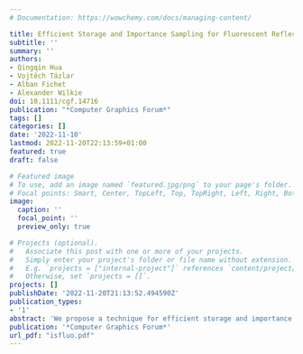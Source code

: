 ```yaml
---
# Documentation: https://wowchemy.com/docs/managing-content/

title: Efficient Storage and Importance Sampling for Fluorescent Reflectance
subtitle: ''
summary: ''
authors:
- Qingqin Hua
- Vojtěch Tázlar
- Alban Fichet
- Alexander Wilkie
doi: 10.1111/cgf.14716
publication: "*Computer Graphics Forum*"
tags: []
categories: []
date: '2022-11-10'
lastmod: 2022-11-20T22:13:59+01:00
featured: true
draft: false

# Featured image
# To use, add an image named `featured.jpg/png` to your page's folder.
# Focal points: Smart, Center, TopLeft, Top, TopRight, Left, Right, BottomLeft, Bottom, BottomRight.
image:
  caption: ''
  focal_point: ''
  preview_only: true

# Projects (optional).
#   Associate this post with one or more of your projects.
#   Simply enter your project's folder or file name without extension.
#   E.g. `projects = ["internal-project"]` references `content/project/deep-learning/index.md`.
#   Otherwise, set `projects = []`.
projects: []
publishDate: '2022-11-20T21:13:52.494590Z'
publication_types:
- '1'
abstract: 'We propose a technique for efficient storage and importance sampling of fluorescent spectral data. Fluorescence is fully described by a re-radiation matrix, which for a given input wavelength indicates how much energy is re-emitted at other wavelengths.However, such representation has a considerable memory footprint. To significantly reduce memory requirements, we proposethe use of Gaussian mixture models for the representation of re-radiation matrices. Instead of the full-resolution matrix, wework with a set of Gaussian parameters that also allow direct importance sampling. Furthermore, if accuracy is of concern,a re-radiation matrix can be used jointly with efficient importance sampling provided by the Gaussian mixture. In this paper,we present our pipeline for efficient storage of bispectral data and provide its extensive evaluation on a large set of bispectralmeasurements. We show that our method is robust and colour accurate even with its comparably minor memory requirementsand that it can be seamlessly integrated into a standard Monte Carlo path tracer.'
publication: '*Computer Graphics Forum*'
url_pdf: "isfluo.pdf"
---
```

